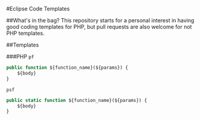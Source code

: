 #Eclipse Code Templates

##What's in the bag?
This repository starts for a personal interest in having good coding templates for PHP, but pull requests are also welcome for not PHP templates.

##Templates

###PHP
`pf`
```php
public function ${function_name}(${params}) {
	${body}
}
```

`psf`
```php
public static function ${function_name}(${params}) {
	${body}
}
```

